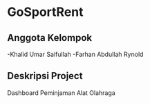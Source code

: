# GoSportRent

## Anggota Kelompok

-Khalid Umar Saifullah
-Farhan Abdullah Rynold

## Deskripsi Project

Dashboard Peminjaman Alat Olahraga
